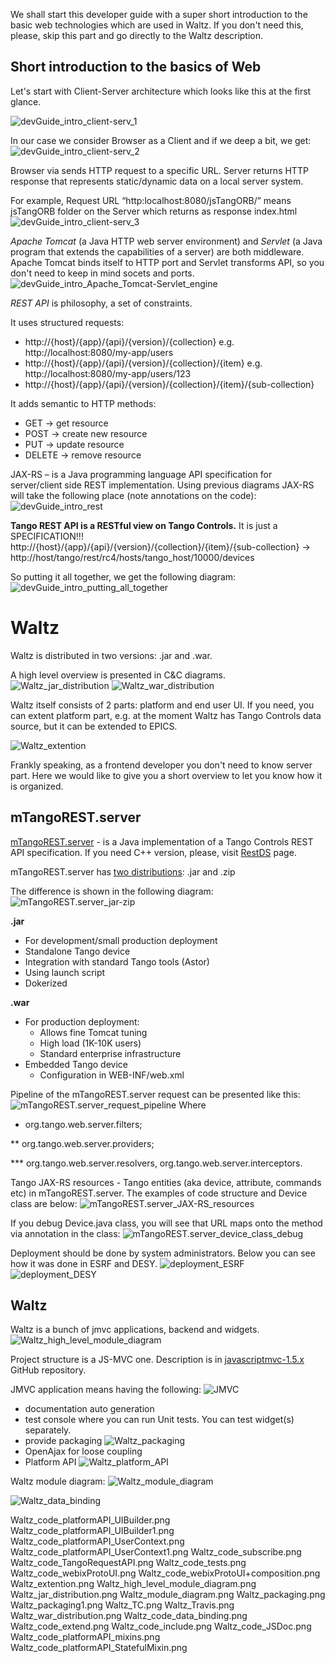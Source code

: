 We shall start this developer guide with a super short introduction to the basic web technologies which are used in Waltz. 
If you don't need this, please, skip this part and go directly to the Waltz description.

## Short introduction to the basics of Web
Let's start with Client-Server architecture which looks like this at the first glance.

![devGuide_intro_client-serv_1](images/devGuide_intro_client-serv_1.png)

In our case we consider Browser as a Client and if we deep a bit, we get:
![devGuide_intro_client-serv_2](images/devGuide_intro_client-serv_2.png)

Browser via sends HTTP request to a specific URL. 
Server returns HTTP response that represents static/dynamic data on a local server system.

For example, Request URL “http:localhost:8080/jsTangORB/” means jsTangORB folder on the Server which returns as response index.html 
![devGuide_intro_client-serv_3](images/devGuide_intro_client-serv_3.png)

_Apache Tomcat_ (a Java HTTP web server environment) and _Servlet_ (a Java program that extends the capabilities of a server) 
are both middleware. Apache Tomcat binds itself to HTTP port and Servlet transforms API, 
so you don't need to keep in mind socets and ports.
![devGuide_intro_Apache_Tomcat-Servlet_engine](images/devGuide_intro_Apache_Tomcat-Servlet_engine.png)

_REST API_ is philosophy, a set of constraints.

It uses structured requests:
* http://{host}/{app}/{api}/{version}/{collection} e.g. http://localhost:8080/my-app/users
* http://{host}/{app}/{api}/{version}/{collection}/{item} e.g. http://localhost:8080/my-app/users/123
* http://{host}/{app}/{api}/{version}/{collection}/{item}/{sub-collection}

It adds semantic to HTTP methods:
* GET → get resource
* POST → create new resource
* PUT → update resource
* DELETE → remove resource


JAX-RS –  is a Java programming language API specification for server/client side REST implementation. 
Using previous diagrams JAX-RS will take the following place (note annotations on the code):
![devGuide_intro_rest](images/devGuide_intro_rest.png)

**Tango REST API is a RESTful view on Tango Controls.** It is just a SPECIFICATION!!!
http://{host}/{app}/{api}/{version}/{collection}/{item}/{sub-collection} → http://host/tango/rest/rc4/hosts/tango_host/10000/devices

So putting it all together, we get the following diagram:
![devGuide_intro_putting_all_together](images/devGuide_intro_putting_all_together.png)


# Waltz


Waltz is distributed in two versions: .jar and .war.

A high level overview is presented in C&C diagrams.
![Waltz_jar_distribution](images/Waltz_jar_distribution.png)
![Waltz_war_distribution](images/Waltz_war_distribution.png)

Waltz itself consists of 2 parts: platform and end user UI. If you need, you can extent platform part, e.g.  at the moment Waltz has Tango Controls data source, but it can be extended to EPICS.

![Waltz_extention](images/Waltz_extention.png)

Frankly speaking, as a frontend developer you don't need to know server part. Here we would like to give you a short overview to let you know how it is organized.


## mTangoREST.server
[mTangoREST.server](https://github.com/ingvord/mtangorest.server) - is a Java implementation of a Tango Controls REST API specification. If you need C++ version, please, visit [RestDS](http://tangodevel.jinr.ru/git/tango/web/RestDS) page.

mTangoREST.server has [two distributions](https://github.com/Ingvord/mtangorest.server/releases): .jar and .zip

The difference is shown in the following diagram:
![mTangoREST.server_jar-zip](images/mTangoREST.server_jar-zip.png)

**.jar**
* For development/small production deployment
* Standalone Tango device 
* Integration with standard Tango tools (Astor)
* Using launch script
* Dokerized

**.war**
* For production deployment:
    - Allows fine Tomcat tuning
    - High load (1K-10K users)
    - Standard enterprise infrastructure
* Embedded Tango device 
    - Configuration in WEB-INF/web.xml


Pipeline of the mTangoREST.server request can be presented like this:
![mTangoREST.server_request_pipeline](images/mTangoREST.server_request_pipeline.png)
Where 
* org.tango.web.server.filters; 

** org.tango.web.server.providers;

*** org.tango.web.server.resolvers, org.tango.web.server.interceptors.

Tango JAX-RS resources - Tango entities (aka device, attribute, commands etc) in mTangoREST.server.
The examples of code structure and Device class are below:
![mTangoREST.server_JAX-RS_resources](images/mTangoREST.server_JAX-RS_resources.png)

If you debug Device.java class, you will see that URL maps onto the method via annotation in the class:
![mTangoREST.server_device_class_debug](images/mTangoREST.server_device_class_debug.png)

Deployment should be done by system administrators. Below you can see how it was done in ESRF and DESY.
![deployment_ESRF](images/deployment_ESRF.png)
![deployment_DESY](images/deployment_DESY.png)



## Waltz
Waltz is a bunch of jmvc applications, backend and widgets. 
![Waltz_high_level_module_diagram](images/Waltz_high_level_module_diagram.png)

Project structure is a  JS-MVC one. Description is in [javascriptmvc-1.5.x](https://github.com/jmvc-15x/javascriptmvc-1.5.x) GitHub repository.

JMVC application means having the following:
![JMVC](images/JMVC.png)

* documentation auto generation
* test console where you can run Unit tests. You can test widget(s) separately.
* provide packaging
![Waltz_packaging](images/Waltz_packaging.png)
* OpenAjax for loose coupling
* Platform API
![Waltz_platform_API](images/Waltz_platform_API.png)

Waltz module diagram:
![Waltz_module_diagram](images/Waltz_module_diagram.png)


![Waltz_data_binding](images/Waltz_data_binding.png)


Waltz_code_platformAPI_UIBuilder.png
Waltz_code_platformAPI_UIBuilder1.png
Waltz_code_platformAPI_UserContext.png
Waltz_code_platformAPI_UserContext1.png
Waltz_code_subscribe.png
Waltz_code_TangoRequestAPI.png
Waltz_code_tests.png
Waltz_code_webixProtoUI.png
Waltz_code_webixProtoUI+composition.png
Waltz_extention.png
Waltz_high_level_module_diagram.png
Waltz_jar_distribution.png
Waltz_module_diagram.png
Waltz_packaging.png
Waltz_packaging1.png
Waltz_TC.png
Waltz_Travis.png
Waltz_war_distribution.png
Waltz_code_data_binding.png
Waltz_code_extend.png
Waltz_code_include.png
Waltz_code_JSDoc.png
Waltz_code_platformAPI_mixins.png
Waltz_code_platformAPI_StatefulMixin.png







